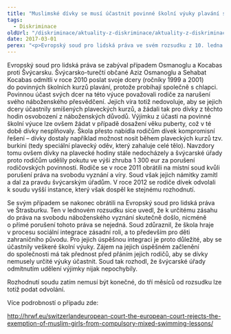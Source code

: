 ```yaml
---
title: "Muslimské dívky se musí účastnit povinné školní výuky plavání společně s chlapci, rozhodl soud"
tags:
  - Diskriminace
oldUrl: "/diskriminace/aktuality-z-diskriminace/aktuality-z-diskriminace-2017/muslimske-divky-se-musi-ucastnit-povinne-skolni-vyuky-plavani-spolecne-s-chlapci-rozho/"
date: 2017-03-01
perex: "<p>Evropský soud pro lidská práva ve svém rozsudku z 10. ledna 2017 jednomyslně rozhodl, že švýcarské úřady neporušily právo na náboženskou svobodu, když odmítly udělit dvěma muslimským dívkám výjimku z povinných hodin plavání. Rodiče obou dívek požadovaly, aby se dívky nemusely plavání účastnit z důvodu přítomnosti chlapců. Společné hodiny plavání totiž podle nich odporují jejich náboženskému přesvědčení.</p>"
---
```


<!-- imported from the old website -->

<p>Evropský soud pro lidská práva se zabýval případem Osmanoglu a Kocabas proti Švýcarsku. Švýcarsko-turečtí občané Aziz Osmanoglu a Sehabat Kocabas odmítli v roce 2010 poslat svoje dcery (ročníky 1999 a 2001) do povinných školních kurzů plavání, protože probíhají společně s chlapci. Povinnou účast svých dcer na této výuce považovali rodiče za narušení svého náboženského přesvědčení. Jejich víra totiž nedovoluje, aby se jejich dcery účastnily smíšených plaveckých kurzů, a žádali tak pro dívky z těchto hodin osvobození z náboženských důvodů. Výjimku z účasti na povinné školní výuce lze ovšem žádat v případě dosažení věku puberty, což v té době dívky nesplňovaly. Škola přesto nabídla rodičům dívek kompromisní řešení – <a name="_GoBack"></a>dívky dostaly například možnost nosit během plaveckých kurzů tzv. burkini (tedy speciální plavecký oděv, který zahaluje celé tělo). Navzdory tomu ovšem dívky na plavecké hodiny stále nedocházely a švýcarské úřady proto rodičům udělily pokutu ve výši zhruba 1 300 eur za porušení rodičovských povinností. Rodiče se v roce 2011 obrátili na místní soud kvůli porušení práva na svobodu vyznání a víry. Soud však jejich námitky zamítl a dal za pravdu švýcarským úřadům. V roce 2012 se rodiče dívek odvolali k soudu vyšší instance, který však dospěl ke stejnému rozhodnutí. </p> <p>Se svým případem se nakonec obrátili na Evropský soud pro lidská práva ve Štrasburku. Ten v lednovém rozsudku sice uvedl, že k určitému zásahu do práva na svobodu náboženského vyznání skutečně došlo, nicméně o přímé porušení tohoto práva se nejedná. Soud zdůraznil, že škola hraje v procesu sociální integrace zásadní roli, a to především pro děti zahraničního původu. Pro jejich úspěšnou integraci je proto důležité, aby se účastnily veškeré školní výuky. Zájem na jejich úspěšném začlenění do společnosti má tak přednost před přáním jejich rodičů, aby se dívky nemusely určité výuky účastnit. Soud tak rozhodl, že švýcarské úřady odmítnutím udělení výjimky nijak nepochybily.</p> <p>Rozhodnutí soudu zatím nemusí být konečné, do tří měsíců od rozsudku lze totiž podat odvolání.</p> <p>Více podrobností o případu zde:</p> <a title="Otevření do nového okna" href="http://hrwf.eu/switzerlandeuropean-court-the-european-court-rejects-the-exemption-of-muslim-girls-from-compulsory-mixed-swimming-lessons/" target="_blank">http://hrwf.eu/switzerlandeuropean-court-the-european-court-rejects-the-exemption-of-muslim-girls-from-compulsory-mixed-swimming-lessons/</a> <img alt="" src="https://www.ochrance.cz/typo3/ext/od_linkdesc/icons/external.gif" class="od_linkdesc_icon_external" />
